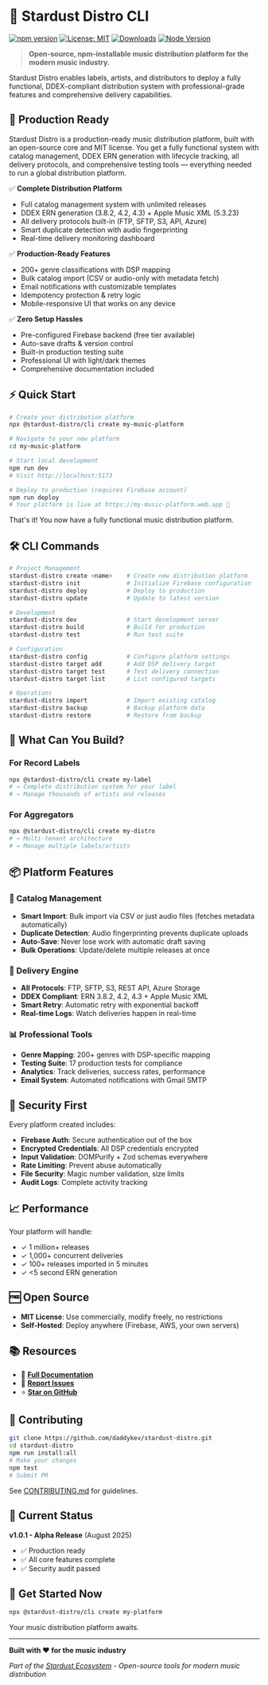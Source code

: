 # 🚀 Stardust Distro CLI

[![npm version](https://img.shields.io/npm/v/@stardust-distro/cli.svg)](https://www.npmjs.com/package/@stardust-distro/cli)
[![License: MIT](https://img.shields.io/badge/License-MIT-yellow.svg)](https://opensource.org/licenses/MIT)
[![Downloads](https://img.shields.io/npm/dt/@stardust-distro/cli.svg)](https://www.npmjs.com/package/@stardust-distro/cli)
[![Node Version](https://img.shields.io/node/v/@stardust-distro/cli.svg)](https://nodejs.org)

> **Open-source, npm-installable music distribution platform for the modern music industry.**

Stardust Distro enables labels, artists, and distributors to deploy a fully functional, DDEX-compliant distribution system with professional-grade features and comprehensive delivery capabilities.

## 🎯 Production Ready

Stardust Distro is a production-ready music distribution platform, built with an open-source core and MIT license. You get a fully functional system with catalog management, DDEX ERN generation with lifecycle tracking, all delivery protocols, and comprehensive testing tools — everything needed to run a global distribution platform.

✅ **Complete Distribution Platform**
- Full catalog management system with unlimited releases
- DDEX ERN generation (3.8.2, 4.2, 4.3) + Apple Music XML (5.3.23)
- All delivery protocols built-in (FTP, SFTP, S3, API, Azure)
- Smart duplicate detection with audio fingerprinting
- Real-time delivery monitoring dashboard

✅ **Production-Ready Features**
- 200+ genre classifications with DSP mapping
- Bulk catalog import (CSV or audio-only with metadata fetch)
- Email notifications with customizable templates
- Idempotency protection & retry logic
- Mobile-responsive UI that works on any device

✅ **Zero Setup Hassles**
- Pre-configured Firebase backend (free tier available)
- Auto-save drafts & version control
- Built-in production testing suite
- Professional UI with light/dark themes
- Comprehensive documentation included

## ⚡ Quick Start

```bash
# Create your distribution platform
npx @stardust-distro/cli create my-music-platform

# Navigate to your new platform
cd my-music-platform

# Start local development
npm run dev
# Visit http://localhost:5173

# Deploy to production (requires Firebase account)
npm run deploy
# Your platform is live at https://my-music-platform.web.app 🚀
```

That's it! You now have a fully functional music distribution platform.

## 🛠️ CLI Commands

```bash
# Project Management
stardust-distro create <name>    # Create new distribution platform
stardust-distro init             # Initialize Firebase configuration
stardust-distro deploy           # Deploy to production
stardust-distro update           # Update to latest version

# Development
stardust-distro dev              # Start development server
stardust-distro build            # Build for production
stardust-distro test             # Run test suite

# Configuration
stardust-distro config           # Configure platform settings
stardust-distro target add       # Add DSP delivery target
stardust-distro target test      # Test delivery connection
stardust-distro target list      # List configured targets

# Operations
stardust-distro import           # Import existing catalog
stardust-distro backup           # Backup platform data
stardust-distro restore          # Restore from backup
```

## 🎨 What Can You Build?

### For Record Labels
```bash
npx @stardust-distro/cli create my-label
# → Complete distribution system for your label
# → Manage thousands of artists and releases
```

### For Aggregators
```bash
npx @stardust-distro/cli create my-distro
# → Multi-tenant architecture
# → Manage multiple labels/artists
```

## 📦 Platform Features

### 🎵 Catalog Management
- **Smart Import**: Bulk import via CSV or just audio files (fetches metadata automatically)
- **Duplicate Detection**: Audio fingerprinting prevents duplicate uploads
- **Auto-Save**: Never lose work with automatic draft saving
- **Bulk Operations**: Update/delete multiple releases at once

### 🚀 Delivery Engine
- **All Protocols**: FTP, SFTP, S3, REST API, Azure Storage
- **DDEX Compliant**: ERN 3.8.2, 4.2, 4.3 + Apple Music XML
- **Smart Retry**: Automatic retry with exponential backoff
- **Real-time Logs**: Watch deliveries happen in real-time

### 📊 Professional Tools
- **Genre Mapping**: 200+ genres with DSP-specific mapping
- **Testing Suite**: 17 production tests for compliance
- **Analytics**: Track deliveries, success rates, performance
- **Email System**: Automated notifications with Gmail SMTP

## 🔐 Security First

Every platform created includes:
- **Firebase Auth**: Secure authentication out of the box
- **Encrypted Credentials**: All DSP credentials encrypted
- **Input Validation**: DOMPurify + Zod schemas everywhere
- **Rate Limiting**: Prevent abuse automatically
- **File Security**: Magic number validation, size limits
- **Audit Logs**: Complete activity tracking

## 📈 Performance

Your platform will handle:
- ✓ 1 million+ releases
- ✓ 1,000+ concurrent deliveries  
- ✓ 100+ releases imported in 5 minutes
- ✓ <5 second ERN generation

## 🆓 Open Source

- **MIT License**: Use commercially, modify freely, no restrictions
- **Self-Hosted**: Deploy anywhere (Firebase, AWS, your own servers)

## 📚 Resources

- 📖 **[Full Documentation](https://github.com/daddykev/stardust-distro)**
- 🐛 **[Report Issues](https://github.com/daddykev/stardust-distro/issues)**
- ⭐ **[Star on GitHub](https://github.com/daddykev/stardust-distro)**

## 🤝 Contributing

```bash
git clone https://github.com/daddykev/stardust-distro.git
cd stardust-distro
npm run install:all
# Make your changes
npm test
# Submit PR
```

See [CONTRIBUTING.md](https://github.com/daddykev/stardust-distro/blob/main/CONTRIBUTING.md) for guidelines.

## 🚦 Current Status

**v1.0.1 - Alpha Release** (August 2025)
- ✅ Production ready
- ✅ All core features complete
- ✅ Security audit passed

## 📮 Get Started Now

```bash
npx @stardust-distro/cli create my-platform
```

Your music distribution platform awaits.

---

**Built with ❤️ for the music industry**

*Part of the [Stardust Ecosystem](https://github.com/daddykev) - Open-source tools for modern music distribution*